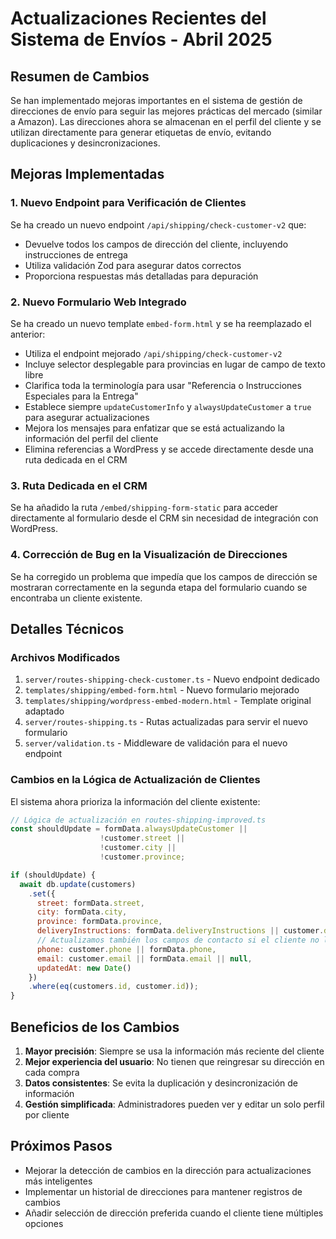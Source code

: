 # Actualizaciones Recientes del Sistema de Envíos - Abril 2025

## Resumen de Cambios

Se han implementado mejoras importantes en el sistema de gestión de direcciones de envío para seguir las mejores prácticas del mercado (similar a Amazon). Las direcciones ahora se almacenan en el perfil del cliente y se utilizan directamente para generar etiquetas de envío, evitando duplicaciones y desincronizaciones.

## Mejoras Implementadas

### 1. Nuevo Endpoint para Verificación de Clientes

Se ha creado un nuevo endpoint `/api/shipping/check-customer-v2` que:

- Devuelve todos los campos de dirección del cliente, incluyendo instrucciones de entrega
- Utiliza validación Zod para asegurar datos correctos
- Proporciona respuestas más detalladas para depuración

### 2. Nuevo Formulario Web Integrado

Se ha creado un nuevo template `embed-form.html` y se ha reemplazado el anterior:

- Utiliza el endpoint mejorado `/api/shipping/check-customer-v2` 
- Incluye selector desplegable para provincias en lugar de campo de texto libre
- Clarifica toda la terminología para usar "Referencia o Instrucciones Especiales para la Entrega"
- Establece siempre `updateCustomerInfo` y `alwaysUpdateCustomer` a `true` para asegurar actualizaciones
- Mejora los mensajes para enfatizar que se está actualizando la información del perfil del cliente
- Elimina referencias a WordPress y se accede directamente desde una ruta dedicada en el CRM

### 3. Ruta Dedicada en el CRM

Se ha añadido la ruta `/embed/shipping-form-static` para acceder directamente al formulario desde el CRM sin necesidad de integración con WordPress.

### 4. Corrección de Bug en la Visualización de Direcciones

Se ha corregido un problema que impedía que los campos de dirección se mostraran correctamente en la segunda etapa del formulario cuando se encontraba un cliente existente.

## Detalles Técnicos

### Archivos Modificados

1. `server/routes-shipping-check-customer.ts` - Nuevo endpoint dedicado
2. `templates/shipping/embed-form.html` - Nuevo formulario mejorado
3. `templates/shipping/wordpress-embed-modern.html` - Template original adaptado
4. `server/routes-shipping.ts` - Rutas actualizadas para servir el nuevo formulario
5. `server/validation.ts` - Middleware de validación para el nuevo endpoint

### Cambios en la Lógica de Actualización de Clientes

El sistema ahora prioriza la información del cliente existente:

```javascript
// Lógica de actualización en routes-shipping-improved.ts
const shouldUpdate = formData.alwaysUpdateCustomer || 
                    !customer.street || 
                    !customer.city || 
                    !customer.province;

if (shouldUpdate) {
  await db.update(customers)
    .set({
      street: formData.street,
      city: formData.city,
      province: formData.province,
      deliveryInstructions: formData.deliveryInstructions || customer.deliveryInstructions,
      // Actualizamos también los campos de contacto si el cliente no los tiene
      phone: customer.phone || formData.phone,
      email: customer.email || formData.email || null,
      updatedAt: new Date()
    })
    .where(eq(customers.id, customer.id));
}
```

## Beneficios de los Cambios

1. **Mayor precisión**: Siempre se usa la información más reciente del cliente
2. **Mejor experiencia del usuario**: No tienen que reingresar su dirección en cada compra
3. **Datos consistentes**: Se evita la duplicación y desincronización de información
4. **Gestión simplificada**: Administradores pueden ver y editar un solo perfil por cliente

## Próximos Pasos

- Mejorar la detección de cambios en la dirección para actualizaciones más inteligentes
- Implementar un historial de direcciones para mantener registros de cambios
- Añadir selección de dirección preferida cuando el cliente tiene múltiples opciones
